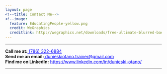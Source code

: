 ```yaml
---
layout: page
<!--title: Contact Me-->
<!--image:
  feature: EducatingPeople-yellow.png
  credit: WeGraphics
  creditlink: http://wegraphics.net/downloads/free-ultimate-blurred-background-pack/ -->
---
```

<hr/>
<span><strong>Call me at:</strong></span><a href="tel:786-322-6884" style="color: blue"> (786) 322-6884</a><br/>
<span><strong>Send me an email:</strong></span><a style="color: blue" href="mailto:dunieskiotano.trainer@gmail.com"> dunieskiotano.trainer@gmail.com</a><br/>
<span><strong>Find me on LinkedIn:</strong></span> <a style="color: blue" href="https://www.linkedin.com/in/dunieski-otano/"> https://www.linkedin.com/in/dunieski-otano/</a>
<hr/>



